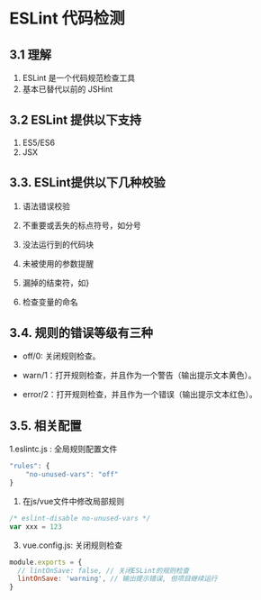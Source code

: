 # ESLint 代码检测

## 3.1 理解

1. ESLint 是一个代码规范检查工具
2. 基本已替代以前的 JSHint

## 3.2 ESLint 提供以下支持
   1. ES5/ES6
   2. JSX
   
## 3.3. ESLint提供以下几种校验

1. 语法错误校验

2. 不重要或丢失的标点符号，如分号

3. 没法运行到的代码块

4. 未被使用的参数提醒

5. 漏掉的结束符，如}

6. 检查变量的命名

## 3.4. 规则的错误等级有三种

- off/0: 关闭规则检查。

- warn/1：打开规则检查，并且作为一个警告（输出提示文本黄色）。

- error/2：打开规则检查，并且作为一个错误（输出提示文本红色）。
## 3.5. 相关配置

1.eslintc.js  : 全局规则配置文件 

```js
"rules": {
    "no-unused-vars": "off"
}
```

1. 在js/vue文件中修改局部规则

```js
/* eslint-disable no-unused-vars */
var xxx = 123
```

3. vue.config.js: 关闭规则检查

```js
module.exports = {
  // lintOnSave: false, // 关闭ESLint的规则检查
  lintOnSave: 'warning', // 输出提示错误, 但项目继续运行
}
```